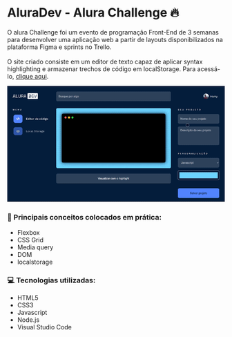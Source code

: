 # AluraDev - Alura Challenge 🔥
O alura Challenge foi um evento de programação Front-End de 3 semanas para desenvolver uma aplicação web a partir de layouts disponibilizados na plataforma Figma e sprints no Trello.
<br><br>
O site criado consiste em um editor de texto capaz de aplicar syntax highlighting e armazenar trechos de código em localStorage. Para acessá-lo, <a href="https://raphael-ramalho.github.io/alura-dev/">clique aqui<a/>.

<p align="center">
  <img src="src/readme_files/campos.gif">
<p>
  
<h3>📗 Principais conceitos colocados em prática:</h3>
  <ul>
    <li>Flexbox
    <li>CSS Grid
    <li>Media query
    <li>DOM
    <li>localstorage
  </ul>

<h3>💻 Tecnologias utilizadas:</h3>
  <ul>
    <li>HTML5
    <li>CSS3
    <li>Javascript
    <li>Node.js
    <li>Visual Studio Code
  </ul>
